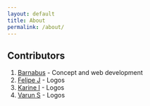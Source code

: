 ```yaml
---
layout: default
title: About
permalink: /about/
---
```


## Contributors

1. [Barnabus](https://www.upwork.com/fl/johnbampton) - Concept and web development
2. [Felipe J](https://www.upwork.com/freelancers/~01eb3ffa55e5d719d8) - Logos
3. [Karine I](https://www.upwork.com/freelancers/~016cd3dcf007c09abd) - Logos
4. [Varun S](https://www.upwork.com/freelancers/~0170b6b44dfcbd1b28) - Logos
